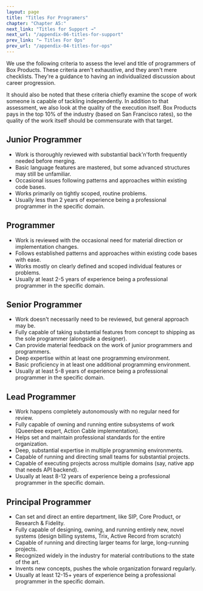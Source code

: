 ```yaml
---
layout: page
title: "Titles For Programers"
chapter: "Chapter A5:"
next_link: "Titles for Support →"
next_url: "/appendix-06-titles-for-support"
prev_link: "← Titles For Ops"
prev_url: "/appendix-04-titles-for-ops"
---
```


We use the following criteria to assess the level and title of programmers of Box Products. These criteria aren't exhaustive, and they aren't mere checklists. They're a guidance to having an individualized discussion about career progression.

It should also be noted that these criteria chiefly examine the scope of work someone is capable of tackling independently. In addition to that assessment, we also look at the quality of the execution itself. Box Products pays in the top 10% of the industry (based on San Francisco rates), so the quality of the work itself should be commensurate with that target.

## Junior Programmer

- Work is thoroughly reviewed with substantial back'n'forth frequently needed before merging.
- Basic language features are mastered, but some advanced structures may still be unfamiliar.
- Occasional issues following patterns and approaches within existing code bases.
- Works primarily on tightly scoped, routine problems.
- Usually less than 2 years of experience being a professional programmer in the specific domain.

## Programmer

- Work is reviewed with the occasional need for material direction or implementation changes.
- Follows established patterns and approaches within existing code bases with ease.
- Works mostly on clearly defined and scoped individual features or problems.
- Usually at least 2-5 years of experience being a professional programmer in the specific domain.

## Senior Programmer

- Work doesn't necessarily need to be reviewed, but general approach may be.
- Fully capable of taking substantial features from concept to shipping as the sole programmer (alongside a designer).
- Can provide material feedback on the work of junior programmers and programmers.
- Deep expertise within at least one programming environment.
- Basic proficiency in at least one additional programming environment.
- Usually at least 5-8 years of experience being a professional programmer in the specific domain.

## Lead Programmer

- Work happens completely autonomously with no regular need for review.
- Fully capable of owning and running entire subsystems of work (Queenbee expert, Action Cable implementation).
- Helps set and maintain professional standards for the entire organization.
- Deep, substantial expertise in multiple programming environments.
- Capable of running and directing small teams for substantial projects.
- Capable of executing projects across multiple domains (say, native app that needs API backend).
- Usually at least 8-12 years of experience being a professional programmer in the specific domain.

## Principal Programmer

- Can set and direct an entire department, like SIP, Core Product, or Research & Fidelity.
- Fully capable of designing, owning, and running entirely new, novel systems (design billing systems, Trix, Active Record from scratch)
- Capable of running and directing larger teams for large, long-running projects.
- Recognized widely in the industry for material contributions to the state of the art.
- Invents new concepts, pushes the whole organization forward regularly.
- Usually at least 12-15+ years of experience being a professional programmer in the specific domain.
